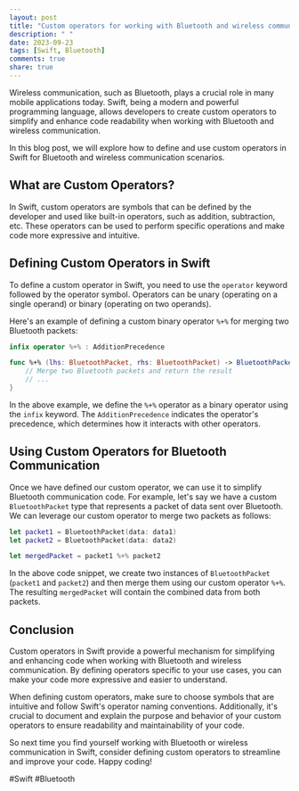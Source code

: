 ```yaml
---
layout: post
title: "Custom operators for working with Bluetooth and wireless communication in Swift"
description: " "
date: 2023-09-23
tags: [Swift, Bluetooth]
comments: true
share: true
---
```


Wireless communication, such as Bluetooth, plays a crucial role in many mobile applications today. Swift, being a modern and powerful programming language, allows developers to create custom operators to simplify and enhance code readability when working with Bluetooth and wireless communication.

In this blog post, we will explore how to define and use custom operators in Swift for Bluetooth and wireless communication scenarios.

## What are Custom Operators?

In Swift, custom operators are symbols that can be defined by the developer and used like built-in operators, such as addition, subtraction, etc. These operators can be used to perform specific operations and make code more expressive and intuitive.

## Defining Custom Operators in Swift

To define a custom operator in Swift, you need to use the `operator` keyword followed by the operator symbol. Operators can be unary (operating on a single operand) or binary (operating on two operands).

Here's an example of defining a custom binary operator `%+%` for merging two Bluetooth packets:

```swift
infix operator %+% : AdditionPrecedence

func %+% (lhs: BluetoothPacket, rhs: BluetoothPacket) -> BluetoothPacket {
    // Merge two Bluetooth packets and return the result
    // ...
}
```

In the above example, we define the `%+%` operator as a binary operator using the `infix` keyword. The `AdditionPrecedence` indicates the operator's precedence, which determines how it interacts with other operators.

## Using Custom Operators for Bluetooth Communication

Once we have defined our custom operator, we can use it to simplify Bluetooth communication code. For example, let's say we have a custom `BluetoothPacket` type that represents a packet of data sent over Bluetooth. We can leverage our custom operator to merge two packets as follows:

```swift
let packet1 = BluetoothPacket(data: data1)
let packet2 = BluetoothPacket(data: data2)

let mergedPacket = packet1 %+% packet2
```

In the above code snippet, we create two instances of `BluetoothPacket` (`packet1` and `packet2`) and then merge them using our custom operator `%+%`. The resulting `mergedPacket` will contain the combined data from both packets.

## Conclusion

Custom operators in Swift provide a powerful mechanism for simplifying and enhancing code when working with Bluetooth and wireless communication. By defining operators specific to your use cases, you can make your code more expressive and easier to understand.

When defining custom operators, make sure to choose symbols that are intuitive and follow Swift's operator naming conventions. Additionally, it's crucial to document and explain the purpose and behavior of your custom operators to ensure readability and maintainability of your code.

So next time you find yourself working with Bluetooth or wireless communication in Swift, consider defining custom operators to streamline and improve your code. Happy coding!

#Swift #Bluetooth